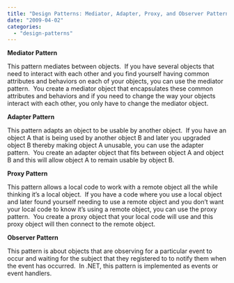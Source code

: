```yaml
---
title: "Design Patterns: Mediator, Adapter, Proxy, and Observer Patterns"
date: "2009-04-02"
categories: 
  - "design-patterns"
---
```


**Mediator Pattern**

This pattern mediates between objects.  If you have several objects that need to interact with each other and you find yourself having common attributes and behaviors on each of your objects, you can use the mediator pattern.  You create a mediator object that encapsulates these common attributes and behaviors and if you need to change the way your objects interact with each other, you only have to change the mediator object.

**Adapter Pattern**

This pattern adapts an object to be usable by another object.  If you have an object A that is being used by another object B and later you upgraded object B thereby making object A unusable, you can use the adapter pattern.  You create an adapter object that fits between object A and object B and this will allow object A to remain usable by object B.

**Proxy Pattern**

This pattern allows a local code to work with a remote object all the while thinking it’s a local object.  If you have a code where you use a local object and later found yourself needing to use a remote object and you don’t want your local code to know it’s using a remote object, you can use the proxy pattern.  You create a proxy object that your local code will use and this proxy object will then connect to the remote object.

**Observer Pattern**

This pattern is about objects that are observing for a particular event to occur and waiting for the subject that they registered to to notify them when the event has occurred.  In .NET, this pattern is implemented as events or event handlers.
